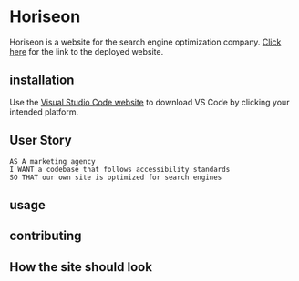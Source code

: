 # Horiseon
Horiseon is a website for the search engine optimization company. [Click here](insert-deployed-site.com) for the link to the deployed website.

## installation

Use the [Visual Studio Code website](https://code.visualstudio.com/docs/setup/setup-overview) to download VS Code by clicking your intended platform.

## User Story
```
AS A marketing agency
I WANT a codebase that follows accessibility standards
SO THAT our own site is optimized for search engines
```
## usage

## contributing

## How the site should look 
